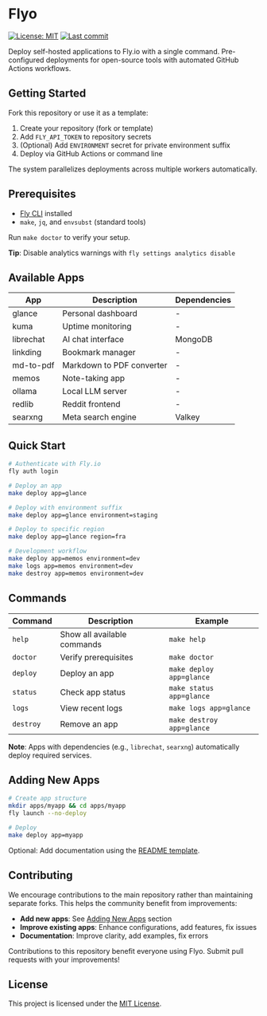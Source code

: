 # Flyo

[![License: MIT](https://img.shields.io/badge/License-MIT-yellow.svg)](https://opensource.org/licenses/MIT)
[![Last commit](https://img.shields.io/github/last-commit/Owloops/flyo.svg)](https://github.com/Owloops/flyo/commits/main)

Deploy self-hosted applications to Fly.io with a single command. Pre-configured deployments for open-source tools with automated GitHub Actions workflows.

## Getting Started

Fork this repository or use it as a template:

1. Create your repository (fork or template)
2. Add `FLY_API_TOKEN` to repository secrets
3. (Optional) Add `ENVIRONMENT` secret for private environment suffix
4. Deploy via GitHub Actions or command line

The system parallelizes deployments across multiple workers automatically.

## Prerequisites

- [Fly CLI](https://fly.io/docs/flyctl/install/) installed
- `make`, `jq`, and `envsubst` (standard tools)

Run `make doctor` to verify your setup.

**Tip**: Disable analytics warnings with `fly settings analytics disable`

## Available Apps

| App | Description | Dependencies |
|-----|-------------|-------------|
| glance | Personal dashboard | - |
| kuma | Uptime monitoring | - |
| librechat | AI chat interface | MongoDB |
| linkding | Bookmark manager | - |
| md-to-pdf | Markdown to PDF converter | - |
| memos | Note-taking app | - |
| ollama | Local LLM server | - |
| redlib | Reddit frontend | - |
| searxng | Meta search engine | Valkey |

## Quick Start

```bash
# Authenticate with Fly.io
fly auth login

# Deploy an app
make deploy app=glance

# Deploy with environment suffix
make deploy app=glance environment=staging

# Deploy to specific region
make deploy app=glance region=fra

# Development workflow
make deploy app=memos environment=dev
make logs app=memos environment=dev
make destroy app=memos environment=dev
```

## Commands

| Command | Description | Example |
|---------|-------------|----------|
| `help` | Show all available commands | `make help` |
| `doctor` | Verify prerequisites | `make doctor` |
| `deploy` | Deploy an app | `make deploy app=glance` |
| `status` | Check app status | `make status app=glance` |
| `logs` | View recent logs | `make logs app=glance` |
| `destroy` | Remove an app | `make destroy app=glance` |

**Note**: Apps with dependencies (e.g., `librechat`, `searxng`) automatically deploy required services.

## Adding New Apps

```bash
# Create app structure
mkdir apps/myapp && cd apps/myapp
fly launch --no-deploy

# Deploy
make deploy app=myapp
```

Optional: Add documentation using the [README template](templates/README.template.md).

## Contributing

We encourage contributions to the main repository rather than maintaining separate forks. This helps the community benefit from improvements:

- **Add new apps**: See [Adding New Apps](#adding-new-apps) section
- **Improve existing apps**: Enhance configurations, add features, fix issues
- **Documentation**: Improve clarity, add examples, fix errors

Contributions to this repository benefit everyone using Flyo. Submit pull requests with your improvements!

## License

This project is licensed under the [MIT License](LICENSE).
